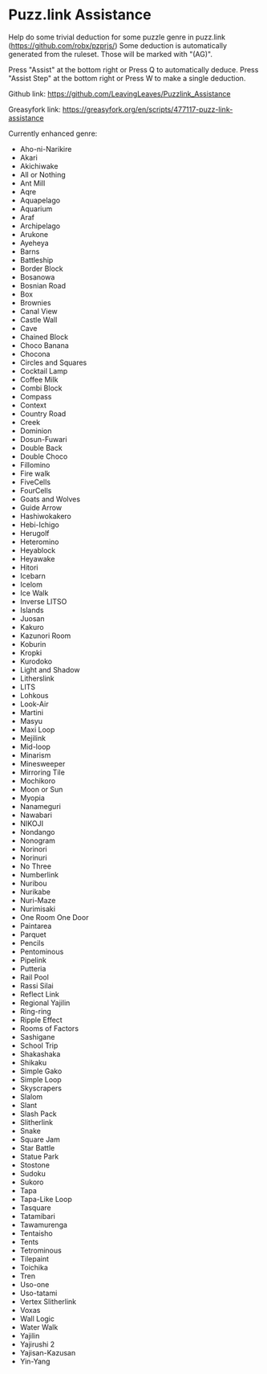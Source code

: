 # Puzz.link Assistance
Help do some trivial deduction for some puzzle genre in puzz.link (https://github.com/robx/pzprjs/)
Some deduction is automatically generated from the ruleset. Those will be marked with "(AG)".

Press "Assist" at the bottom right or Press Q to automatically deduce.
Press "Assist Step" at the bottom right or Press W to make a single deduction.

Github link:
https://github.com/LeavingLeaves/Puzzlink_Assistance

Greasyfork link:
https://greasyfork.org/en/scripts/477117-puzz-link-assistance

Currently enhanced genre:
* Aho-ni-Narikire
* Akari
* Akichiwake
* All or Nothing
* Ant Mill
* Aqre
* Aquapelago
* Aquarium
* Araf
* Archipelago
* Arukone
* Ayeheya
* Barns
* Battleship
* Border Block
* Bosanowa
* Bosnian Road
* Box
* Brownies
* Canal View
* Castle Wall
* Cave
* Chained Block
* Choco Banana
* Chocona
* Circles and Squares
* Cocktail Lamp
* Coffee Milk
* Combi Block
* Compass
* Context
* Country Road
* Creek
* Dominion
* Dosun-Fuwari
* Double Back
* Double Choco
* Fillomino
* Fire walk
* FiveCells
* FourCells
* Goats and Wolves
* Guide Arrow
* Hashiwokakero
* Hebi-Ichigo
* Herugolf
* Heteromino
* Heyablock
* Heyawake
* Hitori
* Icebarn
* Icelom
* Ice Walk
* Inverse LITSO
* Islands
* Juosan
* Kakuro
* Kazunori Room
* Koburin
* Kropki
* Kurodoko
* Light and Shadow
* Litherslink
* LITS
* Lohkous
* Look-Air
* Martini
* Masyu
* Maxi Loop
* Mejilink
* Mid-loop
* Minarism
* Minesweeper
* Mirroring Tile
* Mochikoro
* Moon or Sun
* Myopia
* Nanameguri
* Nawabari
* NIKOJI
* Nondango
* Nonogram
* Norinori
* Norinuri
* No Three
* Numberlink
* Nuribou
* Nurikabe
* Nuri-Maze
* Nurimisaki
* One Room One Door
* Paintarea
* Parquet
* Pencils
* Pentominous
* Pipelink
* Putteria
* Rail Pool
* Rassi Silai
* Reflect Link
* Regional Yajilin
* Ring-ring
* Ripple Effect
* Rooms of Factors
* Sashigane
* School Trip
* Shakashaka
* Shikaku
* Simple Gako
* Simple Loop
* Skyscrapers
* Slalom
* Slant
* Slash Pack
* Slitherlink
* Snake
* Square Jam
* Star Battle
* Statue Park
* Stostone
* Sudoku
* Sukoro
* Tapa
* Tapa-Like Loop
* Tasquare
* Tatamibari
* Tawamurenga
* Tentaisho
* Tents
* Tetrominous
* Tilepaint
* Toichika
* Tren
* Uso-one
* Uso-tatami
* Vertex Slitherlink
* Voxas
* Wall Logic
* Water Walk
* Yajilin
* Yajirushi 2
* Yajisan-Kazusan
* Yin-Yang